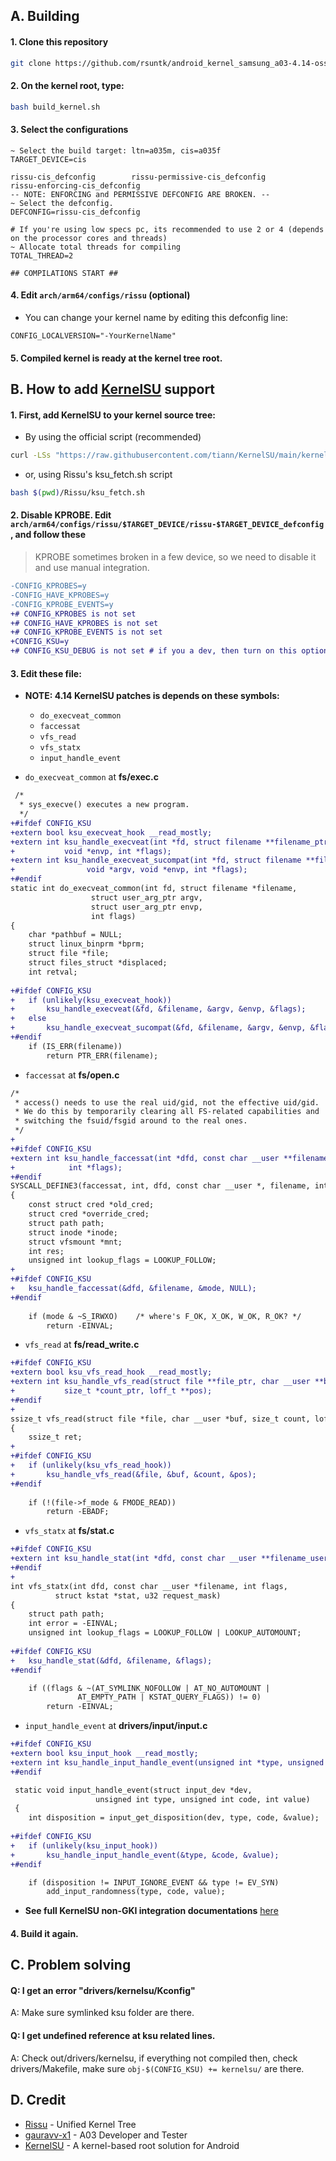 ## A. Building
#### 1. Clone this repository
```sh
git clone https://github.com/rsuntk/android_kernel_samsung_a03-4.14-oss.git a03_kernel && cd a03_kernel
```
#### 2. On the kernel root, type:
```sh
bash build_kernel.sh
```
#### 3. Select the configurations
```
~ Select the build target: ltn=a035m, cis=a035f
TARGET_DEVICE=cis

rissu-cis_defconfig	       rissu-permissive-cis_defconfig
rissu-enforcing-cis_defconfig
-- NOTE: ENFORCING and PERMISSIVE DEFCONFIG ARE BROKEN. --
~ Select the defconfig.
DEFCONFIG=rissu-cis_defconfig

# If you're using low specs pc, its recommended to use 2 or 4 (depends on the processor cores and threads)
~ Allocate total threads for compiling
TOTAL_THREAD=2

## COMPILATIONS START ##
```
#### 4. Edit `arch/arm64/configs/rissu` (optional)
- You can change your kernel name by editing this defconfig line:
```
CONFIG_LOCALVERSION="-YourKernelName"
```
#### 5. Compiled kernel is ready at the kernel tree root.
## B. How to add [KernelSU](https://kernelsu.org) support
#### 1. First, add KernelSU to your kernel source tree:
- By using the official script (recommended)
```sh
curl -LSs "https://raw.githubusercontent.com/tiann/KernelSU/main/kernel/setup.sh" | bash -
```
- or, using Rissu's ksu_fetch.sh script
```sh
bash $(pwd)/Rissu/ksu_fetch.sh
```
#### 2. Disable KPROBE. Edit ```arch/arm64/configs/rissu/$TARGET_DEVICE/rissu-$TARGET_DEVICE_defconfig```, and follow these
> KPROBE sometimes broken in a few device, so we need to disable it and use manual integration.

```diff
-CONFIG_KPROBES=y
-CONFIG_HAVE_KPROBES=y
-CONFIG_KPROBE_EVENTS=y
+# CONFIG_KPROBES is not set
+# CONFIG_HAVE_KPROBES is not set
+# CONFIG_KPROBE_EVENTS is not set
+CONFIG_KSU=y
+# CONFIG_KSU_DEBUG is not set # if you a dev, then turn on this option for KernelSU debugging.
```
#### 3. Edit these file:
- **NOTE: 4.14 KernelSU patches is depends on these symbols:**
	- `do_execveat_common`
	- `faccessat`
	- `vfs_read`
	- `vfs_statx`
	- `input_handle_event`

- `do_execveat_common` at **fs/exec.c**
```diff
 /*
  * sys_execve() executes a new program.
  */
+#ifdef CONFIG_KSU
+extern bool ksu_execveat_hook __read_mostly;
+extern int ksu_handle_execveat(int *fd, struct filename **filename_ptr, void *argv,
+			void *envp, int *flags);
+extern int ksu_handle_execveat_sucompat(int *fd, struct filename **filename_ptr,
+				 void *argv, void *envp, int *flags);
+#endif
static int do_execveat_common(int fd, struct filename *filename,
			      struct user_arg_ptr argv,
			      struct user_arg_ptr envp,
			      int flags)
{
	char *pathbuf = NULL;
	struct linux_binprm *bprm;
	struct file *file;
 	struct files_struct *displaced;
 	int retval;
 
+#ifdef CONFIG_KSU
+	if (unlikely(ksu_execveat_hook))
+		ksu_handle_execveat(&fd, &filename, &argv, &envp, &flags);
+	else
+		ksu_handle_execveat_sucompat(&fd, &filename, &argv, &envp, &flags);
+#endif
 	if (IS_ERR(filename))
 		return PTR_ERR(filename);
```
- `faccessat` at **fs/open.c**
```diff
/*
 * access() needs to use the real uid/gid, not the effective uid/gid.
 * We do this by temporarily clearing all FS-related capabilities and
 * switching the fsuid/fsgid around to the real ones.
 */
+
+#ifdef CONFIG_KSU
+extern int ksu_handle_faccessat(int *dfd, const char __user **filename_user, int *mode,
+			 int *flags);
+#endif
SYSCALL_DEFINE3(faccessat, int, dfd, const char __user *, filename, int, mode)
{
 	const struct cred *old_cred;
	struct cred *override_cred;
	struct path path;
	struct inode *inode;
 	struct vfsmount *mnt;
 	int res;
 	unsigned int lookup_flags = LOOKUP_FOLLOW;
+	
+#ifdef CONFIG_KSU
+	ksu_handle_faccessat(&dfd, &filename, &mode, NULL);
+#endif
 
 	if (mode & ~S_IRWXO)	/* where's F_OK, X_OK, W_OK, R_OK? */
 		return -EINVAL;
```
- `vfs_read` at **fs/read_write.c**
```diff
+#ifdef CONFIG_KSU
+extern bool ksu_vfs_read_hook __read_mostly;
+extern int ksu_handle_vfs_read(struct file **file_ptr, char __user **buf_ptr,
+			size_t *count_ptr, loff_t **pos);
+#endif
+
ssize_t vfs_read(struct file *file, char __user *buf, size_t count, loff_t *pos)
{
 	ssize_t ret;
+	
+#ifdef CONFIG_KSU 
+	if (unlikely(ksu_vfs_read_hook))
+		ksu_handle_vfs_read(&file, &buf, &count, &pos);
+#endif
 
 	if (!(file->f_mode & FMODE_READ))
 		return -EBADF;
```
- `vfs_statx` at **fs/stat.c**
```diff
+#ifdef CONFIG_KSU
+extern int ksu_handle_stat(int *dfd, const char __user **filename_user, int *flags);
+#endif
+
int vfs_statx(int dfd, const char __user *filename, int flags,
	      struct kstat *stat, u32 request_mask)
{
	struct path path;
 	int error = -EINVAL;
 	unsigned int lookup_flags = LOOKUP_FOLLOW | LOOKUP_AUTOMOUNT;
 
+#ifdef CONFIG_KSU
+	ksu_handle_stat(&dfd, &filename, &flags);
+#endif

 	if ((flags & ~(AT_SYMLINK_NOFOLLOW | AT_NO_AUTOMOUNT |
 		       AT_EMPTY_PATH | KSTAT_QUERY_FLAGS)) != 0)
 		return -EINVAL;
```
- `input_handle_event` at **drivers/input/input.c**
```diff
+#ifdef CONFIG_KSU
+extern bool ksu_input_hook __read_mostly;
+extern int ksu_handle_input_handle_event(unsigned int *type, unsigned int *code, int *value);
+#endif

 static void input_handle_event(struct input_dev *dev,
 			       unsigned int type, unsigned int code, int value)
 {
	int disposition = input_get_disposition(dev, type, code, &value);
	
+#ifdef CONFIG_KSU
+	if (unlikely(ksu_input_hook))
+		ksu_handle_input_handle_event(&type, &code, &value);
+#endif

 	if (disposition != INPUT_IGNORE_EVENT && type != EV_SYN)
 		add_input_randomness(type, code, value);
```
- **See full KernelSU non-GKI integration documentations** [here](https://kernelsu.org/guide/how-to-integrate-for-non-gki.html)

#### 4. Build it again.

## C. Problem solving
#### Q: I get an error "drivers/kernelsu/Kconfig"
A: Make sure symlinked ksu folder are there.

#### Q: I get undefined reference at ksu related lines.
A: Check out/drivers/kernelsu, if everything not compiled then, check drivers/Makefile, make sure ```obj-$(CONFIG_KSU) += kernelsu/``` are there.
## D. Credit
- [Rissu](https://github.com/rsuntk) - Unified Kernel Tree
- [gauravv-x1](https://gitlab.com/gauravv-x1) - A03 Developer and Tester
- [KernelSU](https://kernelsu.org) - A kernel-based root solution for Android

